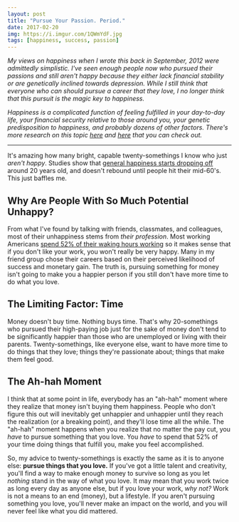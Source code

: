 ```yaml
---
layout: post
title: "Pursue Your Passion. Period."
date: 2017-02-20
img: https://i.imgur.com/1QWmYdF.jpg
tags: [happiness, success, passion]
---
```

*My views on happiness when I wrote this back in September, 2012 were admittedly simplistic. I've seen enough people now who pursued their passions and still aren't happy because they either lack financial stability or are genetically inclined towards depression. While I still think that everyone who can should pursue a career that they love, I no longer think that this pursuit is the magic key to happiness.*

*Happiness is a complicated function of feeling fulfilled in your day-to-day life, your financial security relative to those around you, your genetic predisposition to happiness, and probably dozens of other factors. There's more research on this topic [here](https://www.psychologicalscience.org/observer/serious-research-on-happiness#.WKrl6xIrKfQ) and [here](https://www.theatlantic.com/magazine/archive/2009/06/what-makes-us-happy/307439/) that you can check out.*

-----

It's amazing how many bright, capable twenty-somethings I know who just _aren't happy_. Studies show that [general happiness starts dropping off](http://www.gallup.com/poll/123452/americans-least-happy-50s-late-80s.aspx) around 20 years old, and doesn't rebound until people hit their mid-60's. This just baffles me.

## Why Are People With So Much Potential Unhappy?

From what I've found by talking with friends, classmates, and colleagues, most of their unhappiness stems from _their profession_. Most working Americans [spend 52% of their waking hours working](http://www.bls.gov/tus/charts/chart1.pdf) so it makes sense that if you don't like your work, you won't really be very happy. Many in my friend group chose their careers based on their perceived likelihood of success and monetary gain. The truth is, pursuing something for money isn't going to make you a happier person if you still don't have more time to do what you love.

## The Limiting Factor: Time

Money doesn't buy time. Nothing buys time. That's why 20-somethings who pursued their high-paying job just for the sake of money don't tend to be significantly happier than those who are unemployed or living with their parents. Twenty-somethings, like everyone else, want to have more time to do things that they love; things they're passionate about; things that make them feel good.

## The Ah-hah Moment

I think that at some point in life, everybody has an "ah-hah" moment where they realize that money isn't buying them happiness. People who don't figure this out will inevitably get unhappier and unhappier until they reach the realization (or a breaking point), and they'll lose time all the while. The "ah-hah" moment happens when you realize that no matter the pay cut, you _have_ to pursue something that you love. You _have_ to spend that 52% of your time doing things that fulfill you, make you feel accomplished.

So, my advice to twenty-somethings is exactly the same as it is to anyone else: **pursue things that you love.** If you've got a little talent and creativity, you'll find a way to make enough money to survive so long as you let _nothing_ stand in the way of what you love. It may mean that you work twice as long every day as anyone else, but if you love your work, _why not?_ Work is not a means to an end (money), but a lifestyle. If you aren't pursuing something you love, you'll never make an impact on the world, and you will never feel like what you did mattered.
